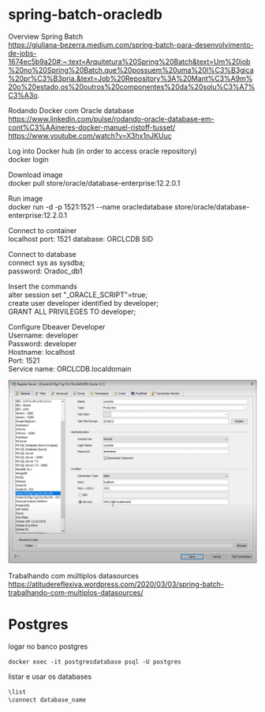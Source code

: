 # spring-batch-oracledb  

Overview Spring Batch  
https://giuliana-bezerra.medium.com/spring-batch-para-desenvolvimento-de-jobs-1674ec5b9a20#:~:text=Arquitetura%20Spring%20Batch&text=Um%20job%20no%20Spring%20Batch,que%20possuem%20uma%20l%C3%B3gica%20pr%C3%B3pria.&text=Job%20Repository%3A%20Mant%C3%A9m%20o%20estado,os%20outros%20componentes%20da%20solu%C3%A7%C3%A3o.  

Rodando Docker com Oracle database  
https://www.linkedin.com/pulse/rodando-oracle-database-em-cont%C3%AAineres-docker-manuel-ristoff-tusset/  
https://www.youtube.com/watch?v=X3hx1nJKUuc  

Log into Docker hub (in order to access oracle repository)  
   docker login  

Download image  
   docker pull store/oracle/database-enterprise:12.2.0.1  

Run image  
   docker run -d -p 1521:1521 --name oracledatabase store/oracle/database-enterprise:12.2.0.1  

Connect to container  
   localhost
   port: 1521
   database: ORCLCDB SID
   
Connect to database   
   connect sys as sysdba;  
   password: Oradoc_db1  

Insert the commands  
   alter session set "_ORACLE_SCRIPT"=true;  
   create user developer identified by developer;  
   GRANT ALL PRIVILEGES TO developer;  


Configure Dbeaver Developer  
   Username: developer  
   Password: developer  
   Hostname: localhost  
   Port: 1521  
   Service name: ORCLCDB.localdomain  

![](/img/connection.png)  

Trabalhando com múltiplos datasources  
https://atitudereflexiva.wordpress.com/2020/03/03/spring-batch-trabalhando-com-multiplos-datasources/  

# Postgres  
logar no banco postgres  
~~~
docker exec -it postgresdatabase psql -U postgres
~~~  

listar e usar os databases  
~~~
\list  
\connect database_name
~~~
